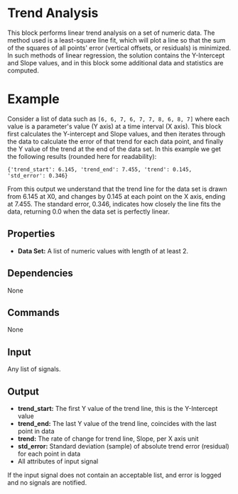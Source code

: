 Trend Analysis
==============

This block performs linear trend analysis on a set of numeric data. The method used is a least-square line fit, which will plot a line so that the sum of the squares of all points' error (vertical offsets, or residuals) is minimized. In such methods of linear regression, the solution contains the Y-Intercept and Slope values, and in this block some additional data and statistics are computed.

Example
===========

Consider a list of data such as `[6, 6, 7, 6, 7, 7, 8, 6, 8, 7]` where each value is a parameter's value (Y axis) at a time interval (X axis). This block first calculates the Y-intercept and Slope values, and then iterates through the data to calculate the error of that trend for each data point, and finally the Y value of the trend at the end of the data set. In this example we get the following results (rounded here for readability):

`{'trend_start': 6.145, 'trend_end': 7.455, 'trend': 0.145, 'std_error': 0.346}`

From this output we understand that the trend line for the data set is drawn from 6.145 at X0, and changes by 0.145 at each point on the X axis, ending at 7.455. The standard error, 0.346, indicates how closely the line fits the data, returning 0.0 when the data set is perfectly linear.


Properties
--------------
* **Data Set:** A list of numeric values with length of at least 2.

Dependencies
----------------
None

Commands
----------------
None

Input
-------
Any list of signals.

Output
---------
* **trend_start:** The first Y value of the trend line, this is the Y-Intercept value
* **trend_end:** The last Y value of the trend line, coincides with the last point in data
* **trend:** The rate of change for trend line, Slope, per X axis unit
* **std_error:** Standard deviation (sample) of absolute trend error (residual) for each point in data
* All attributes of input signal

If the input signal does not contain an acceptable list, and error is logged and no signals are notified.
